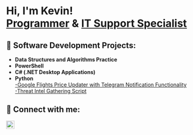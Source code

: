 <h1>Hi, I'm Kevin! <br/><a href="https://github.com/KevTheWebDev">Programmer</a> & <a href="https://www.linkedin.com/in/kevin-orta-7334391b4/">IT Support Specialist</a></h1>

<h2>👾 Software Development Projects:</h2>

- <b>Data Structures and Algorithms Practice</b>
- <b>PowerShell</b>
- <b>C# (.NET Desktop Applications)</b>
- <b>Python</b>
<a href="https://github.com/KevTheWebDev/KevTheWebDev"><div> -Google Flights Price Updater with Telegram Notification Functionality </div></a>
<a href="https://github.com/KevTheWebDev/Threat-Intel-Gathering-Script"><div> -Threat Intel Gathering Script </div></a>


<h2> 🚀 Connect with me:</h2>

[<img align="left" alt="KevinOrta | LinkedIn" width="22px" src="https://cdn.jsdelivr.net/npm/simple-icons@v3/icons/linkedin.svg" />][linkedin]

[linkedin]: (https://www.linkedin.com/in/kevin-orta-7334391b4/)
